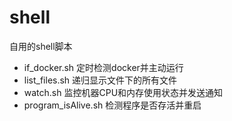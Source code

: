 # shell
自用的shell脚本



* if_docker.sh    定时检测docker并主动运行
* list_files.sh   递归显示文件下的所有文件
* watch.sh        监控机器CPU和内存使用状态并发送通知
* program_isAlive.sh 检测程序是否存活并重启

